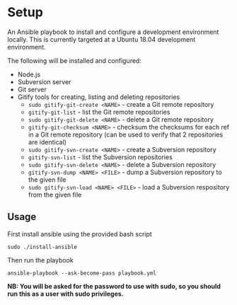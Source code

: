 # Setup

An Ansible playbook to install and configure a development environment locally. This is currently targeted at a Ubuntu 18.04 development environment.

The following will be installed and configured:

- Node.js
- Subversion server
- Git server
- Gitify tools for creating, listing and deleting repositories
  - `sudo gitify-git-create <NAME>` - create a Git remote repository
  - `gitify-git-list` - list the Git remote repositories
  - `sudo gitify-git-delete <NAME>` - delete a Git remote repository
  - `gitify-git-checksum <NAME>` - checksum the checksums for each ref in a Git remote repository (can be used to verify that 2 repositories are identical)
  - `sudo gitify-svn-create <NAME>` - create a Subversion repository
  - `gitify-svn-list` - list the Subversion repositories
  - `sudo gitify-svn-delete <NAME>` - delete a Subversion repository
  - `gitify-svn-dump <NAME> <FILE>` - dump a Subversion repository to the given file
  - `sudo gitify-svn-load <NAME> <FILE>` - load a Subversion respository from the given file

## Usage

First install ansible using the provided bash script

```
sudo ./install-ansible
```

Then run the playbook

```
ansible-playbook --ask-become-pass playbook.yml
```

**NB: You will be asked for the password to use with sudo, so you should run this as a user with sudo privileges.**
